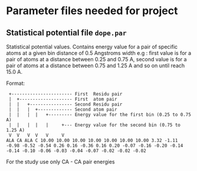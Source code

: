 Parameter files needed for project
==================================

Statistical potential file `dope.par` 
-------------------------------------
Statistical potential values. Contains energy value for a pair of specific atoms at a given bin distance of 0.5 Angstroms width e.g : first value is for a pair of atoms at a distance between 0.25 and 0.75 A, second value is for a pair of atoms at a distance between 0.75 and 1.25 A and so on until reach 15.0 A.  
  
Format:  
 
     +----------------------- First  Residu pair   
     |  +-------------------- First  atom pair   
     |  |   +---------------- Second Residu pair   
     |  |   |  +------------- Second atom pair   
     |  |   |  |   +--------- Energy value for the first bin (0.25 to 0.75 A)    
     |  |   |  |   |     +--- Energy value for the second bin (0.75 to 1.25 A)    
     V  V   V  V   V     V    
    ALA CA ALA C 10.00 10.00 10.00 10.00 10.00 10.00 10.00 3.32 -1.11 -0.98 -0.52 -0.54 0.26 0.16 -0.36 0.16 0.20 -0.07 -0.16 -0.20 -0.14 -0.14 -0.10 -0.06 -0.03 -0.04 -0.07 -0.02 -0.02 -0.02  


For the study use only CA - CA pair energies  
